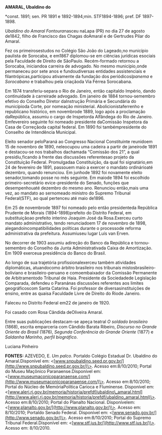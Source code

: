 **AMARAL, Ubaldino do**

\*const. 1891; sen. PR 1891 e 1892-1894;min. STF1894-1896; pref. DF
1897-1898.

*Ubaldino do Amaral Fontoura*nasceu naLapa (PR) no dia 27 de agosto
de1842, filho de Francisco das Chagas doAmaral e de Gertrudes Pilar do
Amaral.

Fez os primeirosestudos no Colégio São João do Lageado,no município
paulista de Sorocaba, e em1867 diplomou-se em ciências jurídicas
esociais pela Faculdade de Direito de SãoPaulo. Recém-formado retornou a
Sorocaba, iniciandoa carreira de advogado. No mesmo município,onde
permaneceu por sete anos e fundoudiversas entidades assistenciais e
filantrópicas,participou ativamente da fundação dos periódicos*Ipanema*
e *Sorocabano* e trabalhou pela criaçãoda Via Férrea Sorocabana.

Em 1874 transferiu-separa o Rio de Janeiro, então capitaldo Império,
dando continuidade à carreirade advogado. Em janeiro de 1884
tornou-semembro efetivo do Conselho Diretor daInstrução Primária e
Secundária do municípioda Corte, por nomeação ministerial.
Abolicionistaferrenho e republicano histórico, em novembrode 1889, logo
após a proclamação daRepública, assumiu o cargo de Inspetorda Alfândega
do Rio de Janeiro. Emfevereiro seguinte foi nomeado presidente
daComissão Inspetora da Casa de Correçãoda capital federal. Em 1890 foi
tambémpresidente do Conselho de Intendência Municipal.

Eleito senador peloParaná ao Congresso Nacional Constituinte reunidoem
15 de novembro de 1890, neleocupou uma cadeira a partir de janeirode
1891 e destacou-se nos trabalhos dachamada “Comissão dos 21”, a qual
presidiu,ficando à frente das discussões referentesao projeto da
Constituição Federal. Promulgadaa Constituição, da qual foi
signatário,em 24 de fevereiro de 1891, passouem maio a exercer o mandato
ordinárioaté dezembro, quando renunciou. Em junhode 1892 foi novamente
eleito senador,tomando posse no mês seguinte. Em maiode 1894 foi
escolhido primeiro-secretário evice-presidente do Senado, funções que
desempenhouaté dezembro do mesmo ano. Renunciou então,mais uma vez, ao
mandato ao sernomeado ministro do Supremo Tribunal Federal(STF), ao qual
pertenceu até maio de1896.

Em 25 de novembrode 1897 foi nomeado pelo então presidenteda República
Prudente de Morais (1894-1898)prefeito do Distrito Federal, em
substituiçãoao prefeito interino Joaquim José da Rosa.Exerceu curto
mandato administrativo, tendo renunciadoem 17 de novembro de 1898,
alegandoincompatibilidades políticas durante o processode reforma
administrativa da prefeitura. Assumiuseu lugar Luís van Erven.

No decorrer de 1903 assumiu adireção do Banco da República e
tornou-semembro do Conselho da Junta Administrativada Caixa de
Amortização. Em 1909 exerceua presidência do Banco do Brasil.

Ao longo de sua trajetória profissionalexerceu também atividades
diplomáticas, atuandocomo árbitro brasileiro nos tribunais
mistosbrasileiro-boliviano e brasileiro-peruano e comoembaixador da
Comissão Permanente de Arbitramentodo Tribunal de Haia. Presidente da
Sociedadede Legislação Comparada, defendeu o Paranánas discussões
referentes aos limites geográficoscom Santa Catarina. Foi professor de
diversasinstituições de ensino, entre as quaisa Faculdade Livre de
Direito do Riode Janeiro.

Faleceu no Distrito Federal em22 de janeiro de 1920.

Foi casado com Rosa Cândida deOliveira Amaral.

Entre suas publicações destacam-se apeça teatral *O soldado brasileiro*
(1868), escrita emparceria com Cândido Barata Ribeiro, *Discurso no
Grande Oriente do Brasil* (1876), *Segunda Conferência do Grande
Oriente* (1877) e *Saldanha Marinho, perfil biográfico*.

Luciana Pinheiro

**FONTES:** AZEVEDO, E. *Um palco*. Portaldo Colégio Estadual Dr.
Ubaldino do Amaral.Disponível em:
\<[www.snpubaldino.seed.pr.gov.br/](http://www.snpubaldino.seed.pr.gov.br/)\>.
Acesso em:8/10/2010; Portal do Museu Maçônico Paranaense.Disponível em:
\<[www.museumaconicoparanaense.com/](http://www.museumaconicoparanaense.com/)\>.
Acesso em:8/10/2010; Portal do Núcleo de MemóriaPolítica Carioca e
Fluminense. Disponível
em:\<[www.alerj.rj.gov.br/memoria/historia/prefdf/ubaldino\_amaral.html](http://www.alerj.rj.gov.br/memoria/historia/prefdf/ubaldino_amaral.html)\>.
Acesso em:8/10/2010; Portal do Planalto Nacional. Disponívelem:
\<[www.planalto.gov.br/](http://www.planalto.gov.br/)\>. Acesso em:
8/10/2010; Portaldo Senado Federal. Disponível em:
\<[www.senado.gov.br/](http://www.senado.gov.br/)\>. Acesso
em:8/10/2010; Portal do Supremo Tribunal Federal.Disponível em:
\<[www.stf.jus.br/](http://www.stf.jus.br/)\>. Acesso em: 8/10/2010.
